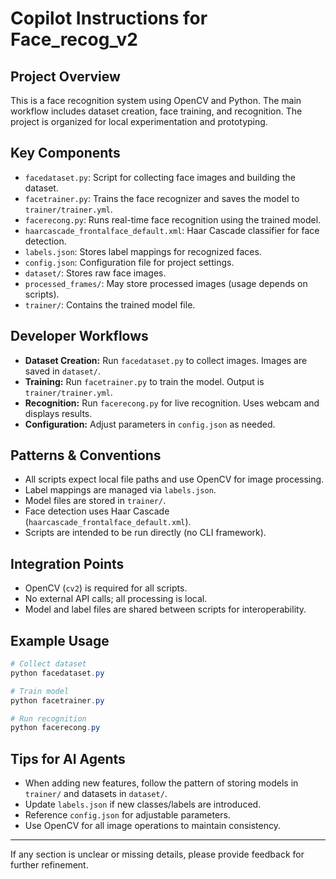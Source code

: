 # Copilot Instructions for Face_recog_v2

## Project Overview
This is a face recognition system using OpenCV and Python. The main workflow includes dataset creation, face training, and recognition. The project is organized for local experimentation and prototyping.

## Key Components
- `facedataset.py`: Script for collecting face images and building the dataset.
- `facetrainer.py`: Trains the face recognizer and saves the model to `trainer/trainer.yml`.
- `facerecong.py`: Runs real-time face recognition using the trained model.
- `haarcascade_frontalface_default.xml`: Haar Cascade classifier for face detection.
- `labels.json`: Stores label mappings for recognized faces.
- `config.json`: Configuration file for project settings.
- `dataset/`: Stores raw face images.
- `processed_frames/`: May store processed images (usage depends on scripts).
- `trainer/`: Contains the trained model file.

## Developer Workflows
- **Dataset Creation:** Run `facedataset.py` to collect images. Images are saved in `dataset/`.
- **Training:** Run `facetrainer.py` to train the model. Output is `trainer/trainer.yml`.
- **Recognition:** Run `facerecong.py` for live recognition. Uses webcam and displays results.
- **Configuration:** Adjust parameters in `config.json` as needed.

## Patterns & Conventions
- All scripts expect local file paths and use OpenCV for image processing.
- Label mappings are managed via `labels.json`.
- Model files are stored in `trainer/`.
- Face detection uses Haar Cascade (`haarcascade_frontalface_default.xml`).
- Scripts are intended to be run directly (no CLI framework).

## Integration Points
- OpenCV (`cv2`) is required for all scripts.
- No external API calls; all processing is local.
- Model and label files are shared between scripts for interoperability.

## Example Usage
```powershell
# Collect dataset
python facedataset.py

# Train model
python facetrainer.py

# Run recognition
python facerecong.py
```

## Tips for AI Agents
- When adding new features, follow the pattern of storing models in `trainer/` and datasets in `dataset/`.
- Update `labels.json` if new classes/labels are introduced.
- Reference `config.json` for adjustable parameters.
- Use OpenCV for all image operations to maintain consistency.

---
If any section is unclear or missing details, please provide feedback for further refinement.